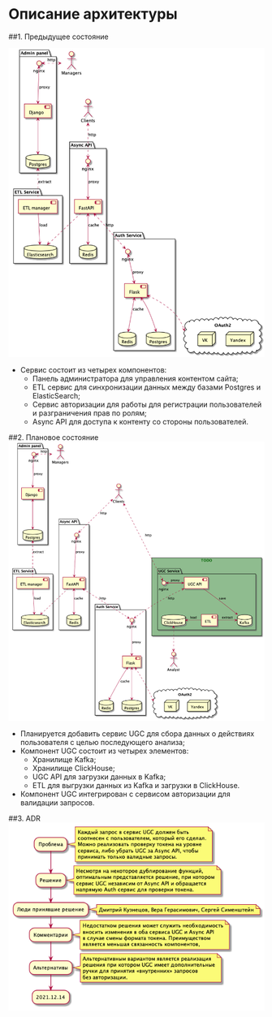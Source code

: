 # Описание архитектуры

##1. Предыдущее состояние

![As Is UML](asis.png?raw=true)

 - Сервис состоит из четырех компонентов:
    - Панель администратора для управления контентом сайта;
    - ETL сервис для синхронизации данных между базами Postgres и ElasticSearch;
    - Сервис авторизации для работы для регистрации пользователей и разграничения прав по ролям;
    - Async API для доступа к контенту со стороны пользователей.

##2. Плановое состояние
![To Be UML](tobe.png?raw=true)
 - Планируется добавить сервис UGC для сбора данных о действиях пользователя с целью последующего анализа;
 - Компонент UGC состоит из четырех элементов:
    - Хранилище Kafka;
    - Хранилище ClickHouse;
    - UGC API для загрузки данных в Kafka;
    - ETL для выгрузки данных из Kafka и загрузки в ClickHouse.
 - Компонент UGC интегрирован с сервисом авторизации для валидации запросов.

##3. ADR
![ADR](adr.png?raw=true)